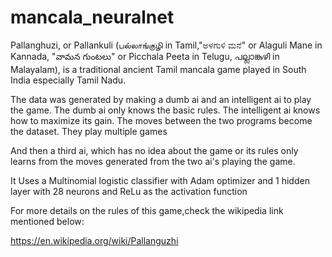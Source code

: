 # mancala_neuralnet

Pallanghuzi, or Pallankuli (பல்லாங்குழி in Tamil,"ಅಳಗುಳಿ ಮನೆ" or Alaguli Mane in Kannada, "వామన గుంటలు" or
Picchala Peeta in Telugu, പല്ലാങ്കുഴി in Malayalam), is a traditional ancient Tamil mancala game played in South India especially Tamil Nadu. 

The data was generated by making  a dumb ai and an intelligent ai to play the game.
The dumb ai only knows the basic rules.
The intelligent ai knows how to maximize its gain.
The moves between the two programs  become the dataset. They play multiple games 

And then a third ai, which has no idea about the game or its rules only learns from the moves generated from the two ai's playing the game.

It Uses a Multinomial logistic classifier with Adam optimizer and 1 hidden layer with 28 neurons and ReLu as the activation
function

For more details on the rules of this game,check the wikipedia link mentioned below:

https://en.wikipedia.org/wiki/Pallanguzhi


